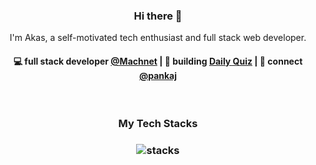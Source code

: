 <h3 align="center"> Hi there 👋</h3>

<p align="center">
I'm Akas, a self-motivated tech enthusiast and full stack web developer.
</p>

<h4 align="center">
💻 full stack developer <a href="https://github.com/machnetinc">@Machnet</a> | 🌱 building <a href="https://github.com/pankaj06Moneeflo/daily-quiz-mobile">Daily Quiz</a> | 💬 connect <a href="https://twitter.com/akasrai_">@pankaj</a>
</h4>

<br/>
<h3 align="center">
My Tech Stacks
</h3>

<h3 align="center">
<img src="https://raw.githubusercontent.com/pankaj06Moneeflo/pankaj06Moneeflo/master/assets/stack-hills.png" alt="stacks"/>
</h3>
